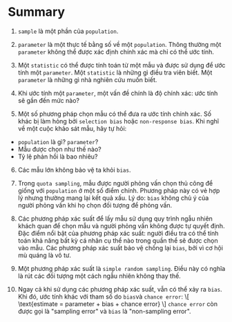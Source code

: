 # Summary

1. `sample` là một phần của `population`.

2. `parameter` là một thực tế bằng số về một `population`. Thông thường một `parameter` không thể được xác định chính xác mà chỉ có thể ước tính.
3. Một `statistic` có thể được tính toán từ một mẫu và được sử dụng để ước tính một `parameter`. Một `statistic` là những gì điều tra viên biết. Một `parameter` là những gì nhà nghiên cứu muốn biết.

4. Khi ước tính một `parameter`, một vấn đề chính là độ chính xác: ước tính sẽ gần đến mức nào?
5. Một số phương pháp chọn mẫu có thể đưa ra ước tính chính xác. Số khác bị làm hỏng bởi `selection bias` hoặc `non-response bias`. Khi nghĩ về một cuộc khảo sát mẫu, hãy tự hỏi:

- `population` là gì? `parameter`?
- Mẫu được chọn như thế nào?
- Tỷ lệ phản hồi là bao nhiêu?

6. Các mẫu lớn không bảo vệ ta khỏi `bias`.

7. Trong `quota sampling`, mẫu được người phỏng vấn chọn thủ công để giống với `population` ở một số điểm chính. Phương pháp này có vẻ hợp lý nhưng thường mang lại kết quả xấu. Lý do: `bias` không chủ ý của người phỏng vấn khi họ chọn đối tượng để phỏng vấn.

8. Các phương pháp xác suất để lấy mẫu sử dụng quy trình ngẫu nhiên khách quan để chọn mẫu và người phỏng vấn không được tự quyết định. Đặc điểm nổi bật của phương pháp xác suất: người điều tra có thể tính toán khả năng bất kỳ cá nhân cụ thể nào trong quần thể sẽ được chọn vào mẫu. Các phương pháp xác suất bảo vệ chống lại `bias`, bởi vì cơ hội mù quáng là vô tư.

9. Một phương pháp xác suất là `simple random sampling`. Điều này có nghĩa là rút các đối tượng một cách ngẫu nhiên không thay thế.

10. Ngay cả khi sử dụng các phương pháp xác suất, vẫn có thể xảy ra `bias`. Khi đó, ước tính khác với tham số do `bias`và `chance error`:
    \\[
    \text{estimate = parameter + bias + chance error}
    \\]
    `chance error` còn được gọi là "sampling error" và `bias` là "non-sampling error".
